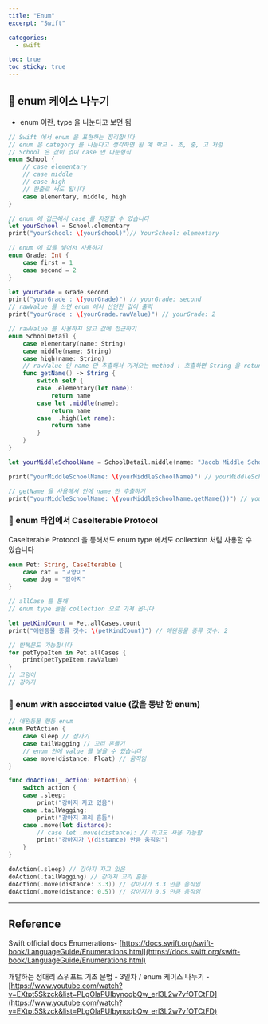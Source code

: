 ```yaml
---
title: "Enum"
excerpt: "Swift"

categories:
  - swift

toc: true
toc_sticky: true
---
```


## 🔷 enum 케이스 나누기

- enum 이란, type 을 나눈다고 보면 됨

```swift
// Swift 에서 enum 을 표현하는 정리합니다
// enum 은 category 를 나눈다고 생각하면 됨 예 학교 - 초, 중, 고 처럼
// School 은 값이 없이 case 만 나눈형식
enum School {
	// case elementary
	// case middle
	// case high
	// 한줄로 써도 됩니다
	case elementary, middle, high
}

// enum 에 접근해서 case 를 지정할 수 있습니다
let yourSchool = School.elementary
print("yourSchool: \(yourSchool)")// YourSchool: elementary

```

```swift
// enum 에 값을 넣어서 사용하기
enum Grade: Int {
	case first = 1
	case second = 2
}

let yourGrade = Grade.second
print("yourGrade : \(yourGrade)") // yourGrade: second
// rawValue 를 쓰면 enum 에서 선언한 값이 출력
print("yourGrade : \(yourGrade.rawValue)") // yourGrade: 2
```

```swift
// rawValue 를 사용하지 않고 값에 접근하기
enum SchoolDetail {
	case elementary(name: String)
	case middle(name: String)
	case high(name: String)
	// rawValue 인 name 만 추출해서 가져오는 method : 호출하면 String 을 return
	func getName() -> String {
		switch self {
		case .elementary(let name):
			return name
		case let .middle(name):
			return name
		case  .high(let name):
			return name
		}
	}
}

let yourMiddleSchoolName = SchoolDetail.middle(name: "Jacob Middle School")

print("yourMiddleSchoolName: \(yourMiddleSchoolName)") // yourMiddleSchoolName: middle(name: "Jacob Middle School")

// getName 을 사용해서 안에 name 만 추출하기
print("yourMiddleSchoolName: \(yourMiddleSchoolName.getName())") // yourMiddleSchoolName: Jacob Middle School
```

### 🔶 enum 타입에서 CaseIterable Protocol

CaseIterable Protocol 을 통해서도 enum type 에서도 collection 처럼 사용할 수 있습니다

```swift
enum Pet: String, CaseIterable {
	case cat = "고양이"
	case dog = "강아지"
}

// allCase 를 통해
// enum type 들을 collection 으로 가져 옵니다

let petKindCount = Pet.allCases.count
print("애완동물 종류 갯수: \(petKindCount)") // 애완동물 종류 갯수: 2

// 반복문도 가능합니다
for petTypeItem in Pet.allCases {
	print(petTypeItem.rawValue)
}
// 고양이
// 강아지
```

### 🔶 enum with associated value (값을 동반 한 enum)

```swift
// 애완동물 행동 enum
enum PetAction {
	case sleep // 잠자기
	case tailWagging // 꼬리 흔들기
	// enum 안에 value 를 넣을 수 있습니다
	case move(distance: Float) // 움직임
}

func doAction(_ action: PetAction) {
	switch action {
	case .sleep:
		print("강아지 자고 있음")
	case .tailWagging:
		print("강아지 꼬리 흔듬")
	case .move(let distance):
		// case let .move(distance): // 라고도 사용 가능함
		print("강아지가 \(distance) 만큼 움직임")
	}
}

doAction(.sleep) // 강아지 자고 있음
doAction(.tailWagging) // 강아지 꼬리 흔듬
doAction(.move(distance: 3.3)) // 강아지가 3.3 만큼 움직임
doAction(.move(distance: 0.5)) // 강아지가 0.5 만큼 움직임
```

---

<!-- 🔶 🔷 📌 🔑  -->

## Reference

Swift official docs Enumerations- [https://docs.swift.org/swift-book/LanguageGuide/Enumerations.html](https://docs.swift.org/swift-book/LanguageGuide/Enumerations.html)

개발하는 정대리 스위프트 기초 문법 - 3일차 / enum 케이스 나누기 - [https://www.youtube.com/watch?v=EXtpt5Skzck&list=PLgOlaPUIbynoqbQw_erl3L2w7vfOTCtFD](https://www.youtube.com/watch?v=EXtpt5Skzck&list=PLgOlaPUIbynoqbQw_erl3L2w7vfOTCtFD)
